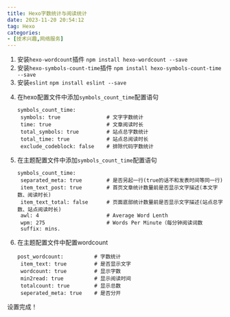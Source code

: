 ```yaml
---
title: Hexo字数统计与阅读统计
date: 2023-11-20 20:54:12
tag: Hexo
categories: 
- [技术兴趣,网络服务]
---
```


1. 安装```hexo-wordcount```插件
   ```npm install hexo-wordcount --save```
2. 安装```hexo-symbols-count-time```插件
   ```npm install hexo-symbols-count-time --save```
3. 安装```eslint```
   ```npm install eslint --save```
<!--more-->
4. 在hexo配置文件中添加```symbols_count_time```配置语句
   ```
   symbols_count_time:
    symbols: true               # 文字字数统计
    time: true                  # 文章阅读时长
    total_symbols: true         # 站点总字数统计
    total_time: true            # 站点总阅读时长
    exclude_codeblock: false    # 排除代码字数统计
   ```
5. 在主题配置文件中添加```symbols_count_time```配置语句
   ```
   symbols_count_time:
    separated_meta: true        # 是否另起一行(true的话不和发表时间等同一行)
    item_text_post: true        # 首页文章统计数量前是否显示文字描述(本文字数、阅读时长)
    item_text_total: false      # 页面底部统计数量前是否显示文字描述(站点总字数、站点阅读时长)
    awl: 4                      # Average Word Lenth
    wpm: 275                    # Words Per Minute（每分钟阅读词数
    suffix: mins.
   ```
6. 在主题配置文件中配置wordcount
   ```
   post_wordcount:          # 字数统计
    item_text: true         # 是否显示文字
    wordcount: true         # 显示字数
    min2read: true          # 显示阅读时间
    totalcount: true        # 显示总数
    seperated_meta: true    # 是否分开
   ```

设置完成！